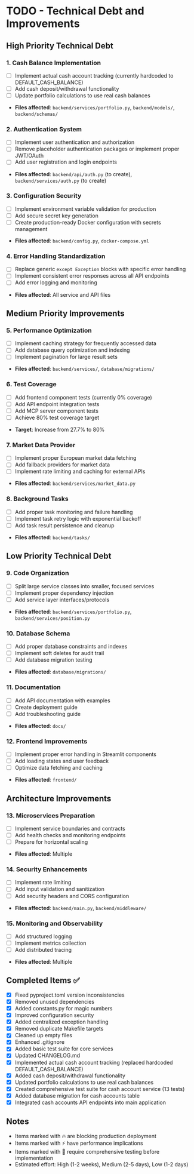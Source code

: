 # TODO - Technical Debt and Improvements

## High Priority Technical Debt

### 1. Cash Balance Implementation

- [ ] Implement actual cash account tracking (currently hardcoded to DEFAULT_CASH_BALANCE)
- [ ] Add cash deposit/withdrawal functionality
- [ ] Update portfolio calculations to use real cash balances
- **Files affected**: `backend/services/portfolio.py`, `backend/models/`, `backend/schemas/`

### 2. Authentication System

- [ ] Implement user authentication and authorization
- [ ] Remove placeholder authentication packages or implement proper JWT/OAuth
- [ ] Add user registration and login endpoints
- **Files affected**: `backend/api/auth.py` (to create), `backend/services/auth.py` (to create)

### 3. Configuration Security

- [ ] Implement environment variable validation for production
- [ ] Add secure secret key generation
- [ ] Create production-ready Docker configuration with secrets management
- **Files affected**: `backend/config.py`, `docker-compose.yml`

### 4. Error Handling Standardization

- [ ] Replace generic `except Exception` blocks with specific error handling
- [ ] Implement consistent error responses across all API endpoints
- [ ] Add error logging and monitoring
- **Files affected**: All service and API files

## Medium Priority Improvements

### 5. Performance Optimization

- [ ] Implement caching strategy for frequently accessed data
- [ ] Add database query optimization and indexing
- [ ] Implement pagination for large result sets
- **Files affected**: `backend/services/`, `database/migrations/`

### 6. Test Coverage

- [ ] Add frontend component tests (currently 0% coverage)
- [ ] Add API endpoint integration tests
- [ ] Add MCP server component tests
- [ ] Achieve 80% test coverage target
- **Target**: Increase from 27.7% to 80%

### 7. Market Data Provider

- [ ] Implement proper European market data fetching
- [ ] Add fallback providers for market data
- [ ] Implement rate limiting and caching for external APIs
- **Files affected**: `backend/services/market_data.py`

### 8. Background Tasks

- [ ] Add proper task monitoring and failure handling
- [ ] Implement task retry logic with exponential backoff
- [ ] Add task result persistence and cleanup
- **Files affected**: `backend/tasks/`

## Low Priority Technical Debt

### 9. Code Organization

- [ ] Split large service classes into smaller, focused services
- [ ] Implement proper dependency injection
- [ ] Add service layer interfaces/protocols
- **Files affected**: `backend/services/portfolio.py`, `backend/services/position.py`

### 10. Database Schema

- [ ] Add proper database constraints and indexes
- [ ] Implement soft deletes for audit trail
- [ ] Add database migration testing
- **Files affected**: `database/migrations/`

### 11. Documentation

- [ ] Add API documentation with examples
- [ ] Create deployment guide
- [ ] Add troubleshooting guide
- **Files affected**: `docs/`

### 12. Frontend Improvements

- [ ] Implement proper error handling in Streamlit components
- [ ] Add loading states and user feedback
- [ ] Optimize data fetching and caching
- **Files affected**: `frontend/`

## Architecture Improvements

### 13. Microservices Preparation

- [ ] Implement service boundaries and contracts
- [ ] Add health checks and monitoring endpoints
- [ ] Prepare for horizontal scaling
- **Files affected**: Multiple

### 14. Security Enhancements

- [ ] Implement rate limiting
- [ ] Add input validation and sanitization
- [ ] Add security headers and CORS configuration
- **Files affected**: `backend/main.py`, `backend/middleware/`

### 15. Monitoring and Observability

- [ ] Add structured logging
- [ ] Implement metrics collection
- [ ] Add distributed tracing
- **Files affected**: Multiple

## Completed Items ✅

- [x] Fixed pyproject.toml version inconsistencies
- [x] Removed unused dependencies
- [x] Added constants.py for magic numbers
- [x] Improved configuration security
- [x] Added centralized exception handling
- [x] Removed duplicate Makefile targets
- [x] Cleaned up empty files
- [x] Enhanced .gitignore
- [x] Added basic test suite for core services
- [x] Updated CHANGELOG.md
- [x] Implemented actual cash account tracking (replaced hardcoded DEFAULT_CASH_BALANCE)
- [x] Added cash deposit/withdrawal functionality
- [x] Updated portfolio calculations to use real cash balances
- [x] Created comprehensive test suite for cash account service (13 tests)
- [x] Added database migration for cash accounts table
- [x] Integrated cash accounts API endpoints into main application

## Notes

- Items marked with 🔥 are blocking production deployment
- Items marked with ⚡ have performance implications
- Items marked with 🧪 require comprehensive testing before implementation
- Estimated effort: High (1-2 weeks), Medium (2-5 days), Low (1-2 days)
